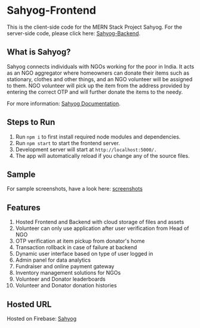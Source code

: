 # Sahyog-Frontend

This is the client-side code for the MERN Stack Project Sahyog. For the server-side code, please click here: [Sahyog-Backend](https://github.com/Tarush-Goyal/Sahyog-Backend).

## What is Sahyog?
Sahyog connects individuals with NGOs working for the poor in India. It acts as an NGO aggregator where homeowners can donate their items such as stationary, clothes and other things, and an NGO volunteer will be assigned to them. NGO volunteer will pick up the item from the address provided by entering the correct OTP and will further donate the items to the needy.

For more information: [Sahyog Documentation](https://drive.google.com/file/d/1zTwQ4CkdcuDYEwlfFx4hbg6gs8G1Myl9/view?usp=sharing).

## Steps to Run

1) Run `npm i` to first install required node modules and dependencies.
2) Run `npm start` to start the frontend server.
3) Development server will start at `http://localhost:5000/.`
4) The app will automatically reload if you change any of the source files.

## Sample

For sample screenshots, have a look here: [screenshots](https://drive.google.com/drive/folders/199L1KCAXR6R_8TawpA7wyT4gtOS-9DNn?usp=sharing)

## Features

1) Hosted Frontend and Backend with cloud storage of files and assets
2) Volunteer can only use application after user verification from Head of NGO 
3) OTP verification at item pickup from donator's home
4) Transaction rollback in case of failure at backend
5) Dynamic user interface based on type of user logged in
6) Admin panel for data analytics
7) Fundraiser and online payment gateway
8) Inventory management solutions for NGOs
9) Volunteer and Donator leaderboards
10) Volunteer and Donator donation histories

## Hosted URL

Hosted on Firebase: [Sahyog](https://sahyog-ngo.web.app)
